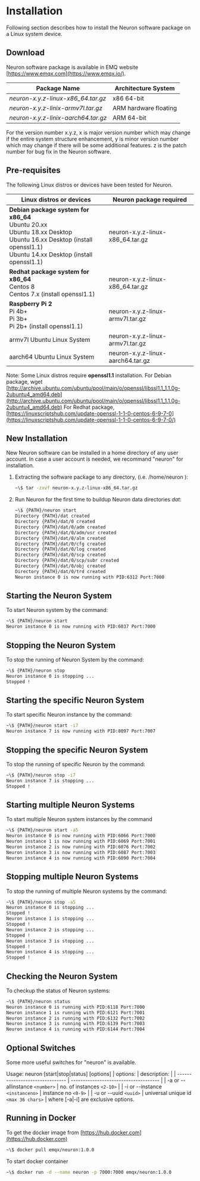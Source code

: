 # Installation

Following section describes how to install the Neuron software package on a Linux system device.

## Download

Neuron software package is available in EMQ website [https://www.emqx.com](https://www.emqx.io/).

| Package Name                                     | Architecture System   |
| ------------------------------------------------ | --------------------- |
| _neuron-x.y.z-linux-x86_64.tar.gz_               | x86 64-bit            |
| _neuron-x.y.z-linix-armv7l.tar.gz_               | ARM hardware floating |
| _neuron-x.y.z-linix-aarch64.tar.gz_              | ARM 64-bit            |

For the version number x.y.z, x is major version number which may change if the entire system structure enhancement, y is minor version number which may change if there will be some additional features. z is the patch number for bug fix in the Neuron software.

## Pre-requisites

The following Linux distros or devices have been tested for Neuron.

| Linux distros or devices                                                             | Neuron package required           |
| ------------------------------------------------------------------------------------ | --------------------------------- |
| **Debian package system for x86_64** <br>Ubuntu 20.xx<br>Ubuntu 18.xx Desktop<br>Ubuntu 16.xx Desktop (install openssl1.1)<br>Ubuntu 14.xx Desktop (install openssl1.1)  | neuron-x.y.z-linux-x86_64.tar.gz |
| **Redhat package system for x86_64** <br>Centos 8<br>Centos 7.x (install openssl1.1) | neuron-x.y.z-linux-x86_64.tar.gz  |
| **Raspberry Pi 2** <br>Pi 4b+<br>Pi 3b+<br>Pi 2b+ (install openssl1.1)               | neuron-x.y.z-linux-armv7l.tar.gz  |
| armv7l Ubuntu Linux System                                                           | neuron-x.y.z-linux-armv7l.tar.gz  |
| aarch64 Ubuntu Linux System                                                          | neuron-x.y.z-linux-aarch64.tar.gz |

Note: Some Linux distros require **openssl1.1** installation.
For Debian package, wget [http://archive.ubuntu.com/ubuntu/pool/main/o/openssl/libssl1.1_1.1.0g-2ubuntu4_amd64.deb](http://archive.ubuntu.com/ubuntu/pool/main/o/openssl/libssl1.1_1.1.0g-2ubuntu4_amd64.deb)
For Redhat package, [https://linuxscriptshub.com/update-openssl-1-1-0-centos-6-9-7-0](https://linuxscriptshub.com/update-openssl-1-1-0-centos-6-9-7-0/)

## New Installation

New Neuron software can be installed in a home directory of any user account. In case a user account is needed, we recommand &quot;neuron&quot; for installation.

1. Extracting the software package to any directory, (i.e. /home/neuron ):

   ```bash
   ~\$ tar -zxvf neuron-x.y.z-linux-x86_64.tar.gz
   ```

2. Run Neuron for the first time to buildup Neuron data directories _dat_:

   ```bash
   ~\$ {PATH}/neuron start
   Directory {PATH}/dat created
   Directory {PATH}/dat/0 created
   Directory {PATH}/dat/0/adm created
   Directory {PATH}/dat/0/adm/usr created
   Directory {PATH}/dat/0/alm created
   Directory {PATH}/dat/0/cfg created
   Directory {PATH}/dat/0/log created
   Directory {PATH}/dat/0/scp created
   Directory {PATH}/dat/0/scp/subr created
   Directory {PATH}/dat/0/obj created
   Directory {PATH}/dat/0/trd created
   Neuron instance 0 is now running with PID:6312 Port:7000
   ```

## Starting the Neuron System

To start Neuron system by the command:

```bash
~\$ {PATH}/neuron start
Neuron instance 0 is now running with PID:6037 Port:7000
```

## Stopping the Neuron System

To stop the running of Neuron System by the command:

```bash
~\$ {PATH}/neuron stop
Neuron instance 0 is stopping ...
Stopped !
```

## Starting the specific Neuron System

To start specific Neuron instance by the command:

```bash
~\$ {PATH}/neuron start -i7
Neuron instance 7 is now running with PID:8097 Port:7007
```

## Stopping the specific Neuron System

To stop the running of specific Neuron by the command:

```bash
~\$ {PATH}/neuron stop -i7
Neuron instance 7 is stopping ...
Stopped !
```

## Starting multiple Neuron Systems

To start multiple Neuron system instances by the command

```bash
~\$ {PATH}/neuron start -a5
Neuron instance 0 is now running with PID:6066 Port:7000
Neuron instance 1 is now running with PID:6069 Port:7001
Neuron instance 2 is now running with PID:6076 Port:7002
Neuron instance 3 is now running with PID:6087 Port:7003
Neuron instance 4 is now running with PID:6090 Port:7004
```

## Stopping multiple Neuron Systems

To stop the running of multiple Neuron systems by the command:

```bash
~\$ {PATH}/neuron stop -a5
Neuron instance 0 is stopping ...
Stopped !
Neuron instance 1 is stopping ...
Stopped !
Neuron instance 2 is stopping ...
Stopped !
Neuron instance 3 is stopping ...
Stopped !
Neuron instance 4 is stopping ...
Stopped !
```

## Checking the Neuron System

To checkup the status of Neuron systems:

```bash
~\$ {PATH}/neuron status
Neuron instance 0 is running with PID:6118 Port:7000
Neuron instance 1 is running with PID:6121 Port:7001
Neuron instance 2 is running with PID:6132 Port:7002
Neuron instance 3 is running with PID:6139 Port:7003
Neuron instance 4 is running with PID:6144 Port:7004
```

## Optional Switches

Some more useful switches for &quot;neuron&quot; is available.

Usage: neuron [start|stop|status] [options]
| options:                        | description:                          |
| ------------------------------- | ------------------------------------- |
| -a or --allinstance `<number>`  | no. of instances `<2-10>`             |
| -i or --instance `<instanceno>` | instance no `<0-9>`                   |
| -u or --uuid `<uuid>`           | universal unique id `<max 36 chars>`  |
where [-a|-i] are exclusive options.

## Running in Docker

To get the docker image from [https://hub.docker.com](https://hub.docker.com)

```bash
~\$ docker pull emqx/neuron:1.0.0
```

To start docker container

```bash
~\$ docker run -d --name neuron -p 7000:7000 emqx/neuron:1.0.0
```
